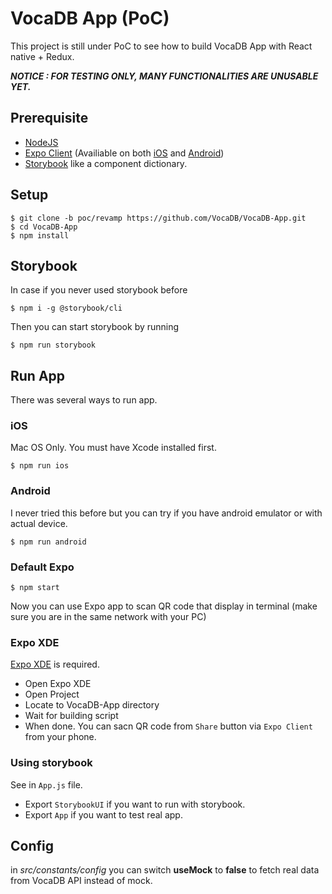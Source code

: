 # VocaDB App (PoC)
This project is still under PoC to see how to build VocaDB App with React native + Redux.

***NOTICE : FOR TESTING ONLY, MANY FUNCTIONALITIES ARE UNUSABLE YET.***

## Prerequisite
- [NodeJS](https://nodejs.org/en/)
- [Expo Client](https://expo.io) (Availiable on both [iOS](https://itunes.apple.com/app/apple-store/id982107779?ct=www&mt=8) and [Android](https://play.google.com/store/apps/details?id=host.exp.exponent&referrer=www))
- [Storybook](https://storybook.js.org) like a component dictionary.

## Setup

```shell
$ git clone -b poc/revamp https://github.com/VocaDB/VocaDB-App.git
$ cd VocaDB-App
$ npm install
```

## Storybook

In case if you never used storybook before
```shell
$ npm i -g @storybook/cli
```

Then you can start storybook by running

```shell
$ npm run storybook
```

## Run App

There was several ways to run app.

### iOS
Mac OS Only. You must have Xcode installed first.

```shell
$ npm run ios
```

### Android

I never tried this before but you can try if you have android emulator or with actual device.
```shell
$ npm run android
```

### Default Expo

```shell
$ npm start
```

Now you can use Expo app to scan QR code that display in terminal (make sure you are in the same network with your PC)

### Expo XDE
[Expo XDE](https://docs.expo.io/versions/latest/introduction/installation.html) is required.

- Open Expo XDE
- Open Project
- Locate to VocaDB-App directory
- Wait for building script
- When done. You can sacn QR code from `Share` button via `Expo Client` from your phone.

### Using storybook

See in `App.js` file.

- Export `StorybookUI` if you want to run with storybook.
- Export `App` if you want to test real app.

## Config
in *src/constants/config* you can switch **useMock** to **false** to fetch real data from VocaDB API instead of mock.